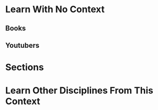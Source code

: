 # Learn With No Context 
## Books

## Youtubers


# Sections

# Learn Other Disciplines From This Context